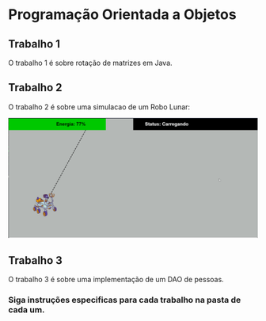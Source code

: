 # Programação Orientada a Objetos

## Trabalho 1

O trabalho 1 é sobre rotação de matrizes em Java.

## Trabalho 2

O trabalho 2 é sobre uma simulacao de um Robo Lunar:

![](Trabalho2/assets/simulation.gif)

## Trabalho 3

O trabalho 3 é sobre uma implementação de um DAO de pessoas.


### Siga instruções especificas para cada trabalho na pasta de cada um.